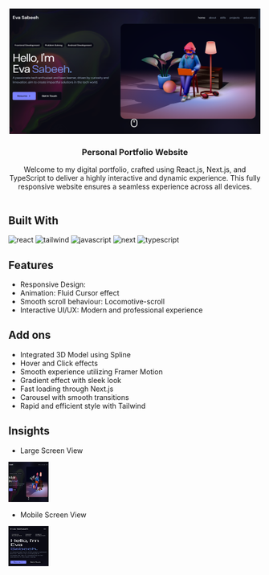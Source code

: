 <br/>
<p align="center">
  <img src="public\screenshot1.png" alt="View" width="500" height="250"/> 
  <h3 align="center">Personal Portfolio Website</h3>

  <p align="center">
  Welcome to my digital portfolio, crafted using React.js, Next.js, and TypeScript to deliver a highly interactive and dynamic experience. This fully responsive website ensures a seamless experience across all devices.
    <br/>
    <br/>
  </p>
</p>

## Built With

<p>
<img src="https://upload.wikimedia.org/wikipedia/commons/thumb/a/a7/React-icon.svg/768px-React-icon.svg.png" alt="react" width="80" height="80"/> 
<img src="https://uxwing.com/wp-content/themes/uxwing/download/brands-and-social-media/tailwind-css-icon.png" alt="tailwind" width="80" height="80"/>
<img src="https://upload.wikimedia.org/wikipedia/commons/thumb/6/6a/JavaScript-logo.png/900px-JavaScript-logo.png" alt="javascript" width="80" height="80"/>
<img src="https://seeklogo.com/images/N/next-js-logo-7929BCD36F-seeklogo.com.png" alt="next" width="80" height="80"/>
<img src="https://upload.wikimedia.org/wikipedia/commons/thumb/4/4c/Typescript_logo_2020.svg/768px-Typescript_logo_2020.svg.png" alt="typescript" width="80" height="80"/>
</p>

## Features

- Responsive Design:
- Animation: Fluid Cursor effect
- Smooth scroll behaviour: Locomotive-scroll
- Interactive UI/UX: Modern and professional experience

## Add ons

- Integrated 3D Model using Spline
- Hover and Click effects
- Smooth experience utilizing Framer Motion
- Gradient effect with sleek look
- Fast loading through Next.js
- Carousel with smooth transitions
- Rapid and efficient style with Tailwind


## Insights

- Large Screen View
<img src="public\screenshot1.png" alt="desktop" width="80" height="80"/> 

- Mobile Screen View
<img src="public\screenshot2.png" alt="mobile" width="80" height="80"/> 
